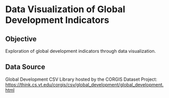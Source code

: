 # Data Visualization of Global Development Indicators

## Objective
Exploration of global development indicators through data visualization.

## Data Source
Global Development CSV Library hosted by the CORGIS Dataset Project:
https://think.cs.vt.edu/corgis/csv/global_development/global_development.html
